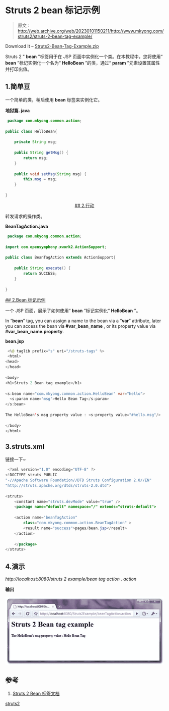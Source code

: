 # Struts 2 bean 标记示例

> 原文：<http://web.archive.org/web/20230101150211/http://www.mkyong.com/struts2/struts-2-bean-tag-example/>

Download It – [Struts2-Bean-Tag-Example.zip](http://web.archive.org/web/20190225125854/http://www.mkyong.com/wp-content/uploads/2010/07/Struts2-Bean-Tag-Example.zip)

Struts 2 " **bean** "标签用于在 JSP 页面中实例化一个类。在本教程中，您将使用“ **bean** ”标记实例化一个名为“ **HelloBean** ”的类，通过“ **param** ”元素设置其属性并打印出值。

## 1.简单豆

一个简单的类，稍后使用 **bean** 标签来实例化它。

**地狱篇. java**

```java
 package com.mkyong.common.action;

public class HelloBean{

	private String msg;

	public String getMsg() {
		return msg;
	}

	public void setMsg(String msg) {
		this.msg = msg;
	}

} 
```

 <ins class="adsbygoogle" style="display:block; text-align:center;" data-ad-format="fluid" data-ad-layout="in-article" data-ad-client="ca-pub-2836379775501347" data-ad-slot="6894224149">## 2.行动

转发请求的操作类。

**BeanTagAction.java**

```java
 package com.mkyong.common.action;

import com.opensymphony.xwork2.ActionSupport;

public class BeanTagAction extends ActionSupport{

	public String execute() {
		return SUCCESS;
	}

} 
```

 <ins class="adsbygoogle" style="display:block" data-ad-client="ca-pub-2836379775501347" data-ad-slot="8821506761" data-ad-format="auto" data-ad-region="mkyongregion">## 2.Bean 标记示例

一个 JSP 页面，展示了如何使用“ **bean** ”标记实例化“ **HelloBean** ”。

In “**bean**” tag, you can assign a name to the bean via a “**var**” attribute, later you can access the bean via **#var_bean_name** , or its property value via **#var_bean_name.property**.

**bean.jsp**

```java
 <%@ taglib prefix="s" uri="/struts-tags" %>
 <html>
<head>
</head>

<body>
<h1>Struts 2 Bean tag example</h1>

<s:bean name="com.mkyong.common.action.HelloBean" var="hello">
  <s:param name="msg">Hello Bean Tag</s:param>
</s:bean>

The HelloBean's msg property value : <s:property value="#hello.msg"/>

</body>
</html> 
```

## 3.struts.xml

链接一下~

```java
 <?xml version="1.0" encoding="UTF-8" ?>
<!DOCTYPE struts PUBLIC
"-//Apache Software Foundation//DTD Struts Configuration 2.0//EN"
"http://struts.apache.org/dtds/struts-2.0.dtd">

<struts>
    <constant name="struts.devMode" value="true" />
    <package name="default" namespace="/" extends="struts-default">

	<action name="beanTagAction" 
	    class="com.mkyong.common.action.BeanTagAction" >
	    <result name="success">pages/bean.jsp</result>
	</action>

    </package>
</struts> 
```

## 4.演示

*http://localhost:8080/struts 2 example/bean tag action . action*

**输出**

![Struts 2 bean tag example](img/755673560e928c180a3c250b38a3c5d4.png "Struts2-Bean-Tag-Example")

## 参考

1.  [Struts 2 Bean 标签文档](http://web.archive.org/web/20190225125854/http://struts.apache.org/2.0.14/docs/bean.html)

[struts2](http://web.archive.org/web/20190225125854/http://www.mkyong.com/tag/struts2/)







